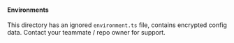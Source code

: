 #### Environments

This directory has an ignored `environment.ts` file, contains encrypted config data. Contact your teammate / repo owner for support.

